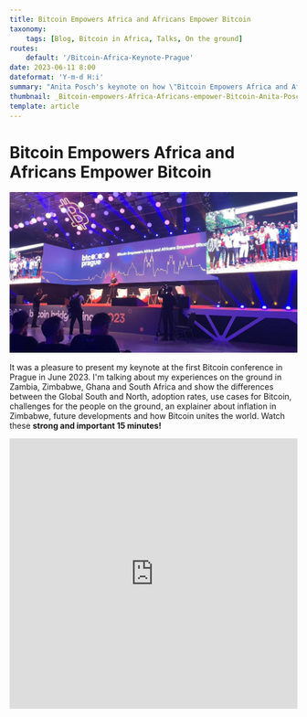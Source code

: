 ```yaml
---
title: Bitcoin Empowers Africa and Africans Empower Bitcoin
taxonomy:
    tags: [Blog, Bitcoin in Africa, Talks, On the ground]
routes:
    default: '/Bitcoin-Africa-Keynote-Prague'
date: 2023-06-11 8:00
dateformat: 'Y-m-d H:i'
summary: "Anita Posch's keynote on how \"Bitcoin Empowers Africa and Africans Empower Bitcoin\" presenting current adoption, use cases, challenges, future developments and how Bitcoin unites the world."
thumbnail: _Bitcoin-empowers-Africa-Africans-empower-Bitcoin-Anita-Posch.jpeg
template: article
---
```


# Bitcoin Empowers Africa and Africans Empower Bitcoin

![](_Bitcoin-empowers-Africa-Africans-empower-Bitcoin-Anita-Posch.jpeg)

It was a pleasure to present my keynote at the first Bitcoin conference in Prague in June 2023. I'm talking about my experiences on the ground in Zambia, Zimbabwe, Ghana and South Africa and show the differences between the Global South and North, adoption rates, use cases for Bitcoin, challenges for the people on the ground, an explainer about inflation in Zimbabwe, future developments and how Bitcoin unites the world. Watch these **strong and important 15 minutes!**

<iframe width="100%" height="473" src="https://www.youtube.com/embed/LY1UG1KSKew?si=KkWwBbdLUU9oQvCM" title="YouTube video player" frameborder="0" allow="accelerometer; autoplay; clipboard-write; encrypted-media; gyroscope; picture-in-picture; web-share" allowfullscreen></iframe>





